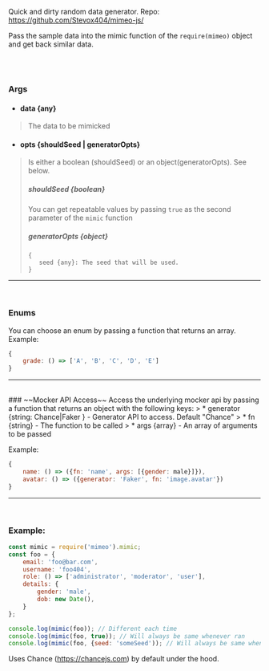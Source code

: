 Quick and dirty random data generator. 
Repo: https://github.com/Stevox404/mimeo-js/

Pass the sample data into the mimic function of the ```require(mimeo)``` object and get back similar data.

<br><br>

### Args
 - #### data {any}
 > The data to be mimicked

 - #### opts {shouldSeed | generatorOpts}
> Is either a boolean (shouldSeed) or an object(generatorOpts). See below.
>  ##### shouldSeed {boolean}
>You can get repeatable values by passing ``true`` as the second parameter of the ``mimic`` function
>
>  ##### generatorOpts {object}
>```
>{
>    seed {any}: The seed that will be used.
>}
>```

___
<br>

### Enums
You can choose an enum by passing a function that returns an array. Example:
```js
{
    grade: () => ['A', 'B', 'C', 'D', 'E']
}
```


___
<br>
<!-- DEPRECATED: Will not be removed but also will no longer be maintained -->
### ~~Mocker API Access~~
Access the underlying mocker api by passing a function that returns an object with the following keys:
> * generator {string: Chance|Faker } - Generator API to access. Default "Chance"
> * fn {string} - The function to be called
> * args {array} - An array of arguments to be passed

Example:
```js
{
    name: () => ({fn: 'name', args: [{gender: male}]}),
    avatar: () => ({generator: 'Faker', fn: 'image.avatar'})
}
```

___
<br>

### Example:

```js
const mimic = require('mimeo').mimic;
const foo = { 
    email: 'foo@bar.com', 
    username: 'foo404',
    role: () => ['administrator', 'moderator', 'user'], 
    details: { 
        gender: 'male', 
        dob: new Date(), 
    } 
};

console.log(mimic(foo)); // Different each time
console.log(mimic(foo, true)); // Will always be same whenever ran
console.log(mimic(foo, {seed: 'someSeed')); // Will always be same whenever ran using same seed
```

Uses Chance (https://chancejs.com) by default under the hood.